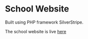 # School Website

Built using PHP framework SilverStripe.

The school website is live <a href="https://www.hurtwoodhouse.com/" target="_blank">here</a>
